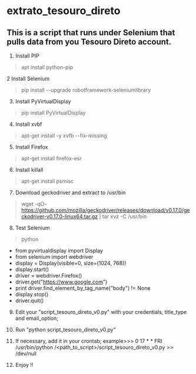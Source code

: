 # extrato_tesouro_direto
This is a script that runs under Selenium that pulls data from you Tesouro Direto account.
----
1. Install PIP
> apt install python-pip

2 Install Selenium
> pip install --upgrade robotframework-seleniumlibrary

3. Install PyVirtualDisplay
> pip install PyVirtualDisplay

4. Install xvbf
> apt-get install -y xvfb --fix-missing

5. Install Firefox
> apt-get install firefox-esr

6. Install killall
> apt-get install psmisc

7. Download geckodriver and extract to /usr/bin
> wget -qO- https://github.com/mozilla/geckodriver/releases/download/v0.17.0/geckodriver-v0.17.0-linux64.tar.gz | tar xvz -C /usr/bin

8. Test Selenium
> python
* from pyvirtualdisplay import Display
* from selenium import webdriver
* display = Display(visible=0, size=(1024, 768))
* display.start()
* driver = webdriver.Firefox()
* driver.get("https://www.google.com")
* print driver.find_element_by_tag_name("body") != None
* display.stop()
* driver.quit()

9. Edit your "script_tesouro_direto_v0.py" with your credentials, title_type and email_option;

10. Run "python script_tesouro_direto_v0.py"

11. If necessary, add it in your crontab;
example>>> 0 17 * * FRI /usr/bin/python /<path_to_script>/script_tesouro_direto_v0.py >> /dev/null

12. Enjoy !!
